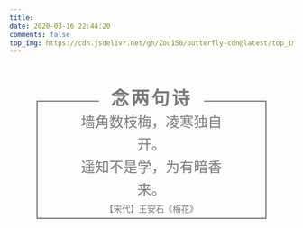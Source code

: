 ```yaml
---
title: 
date: 2020-03-16 22:44:20
comments: false
top_img: https://cdn.jsdelivr.net/gh/Zou150/butterfly-cdn@latest/top_img/about.jpg
---
```


<div class="entry-content" style="box-sizing: border-box;color: #fff;font-size: 16px;">
  <div class="poem-wrap" style="position:relative;width:730px;max-width:80%;border:2px solid #797979;border-top:0;text-align:center;margin:80px auto">
    <div class="poem-border poem-left" style="position:absolute;height:2px;width:27%;background-color:#797979;left:0">
    </div>
    <div class="poem-border poem-right" style="position:absolute;height:2px;width:27%;background-color:#797979;right:0">
    </div>
    <h1 style="position:relative;margin-top:-20px;display:inline-block;letter-spacing:4px;color:#797979;top:-10px">
    念两句诗</h1>
    <p id="poem" style="width:70%;margin:auto;margin-top:-30px;line-height:40px;color:#797979;font-size:25px">
    墙角数枝梅，凌寒独自开。
    <br>
    遥知不是学，为有暗香来。</p>
    <p id="info" style="font-size:15px;width:70%;margin:auto;line-height:30px;color:#797979">
    【宋代】王安石《梅花》</p>
  </div>
</div>
